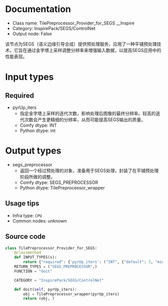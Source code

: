
# Documentation
- Class name: TilePreprocessor_Provider_for_SEGS __Inspire
- Category: InspirePack/SEGS/ControlNet
- Output node: False

该节点为SEGS（语义边缘引导合成）提供预处理服务，应用了一种平铺预处理技术。它旨在通过金字塔上采样调整分辨率来增强输入数据，以提高SEGS应用中的性能表现。

# Input types
## Required
- pyrUp_iters
    - 指定金字塔上采样的迭代次数，影响处理后图像的最终分辨率。较高的迭代次数会产生更精细的分辨率，从而可能提高SEGS输出的质量。
    - Comfy dtype: INT
    - Python dtype: int

# Output types
- segs_preprocessor
    - 返回一个经过预处理的对象，准备用于SEGS处理，封装了在平铺预处理阶段所做的调整。
    - Comfy dtype: SEGS_PREPROCESSOR
    - Python dtype: TilePreprocessor_wrapper


## Usage tips
- Infra type: `CPU`
- Common nodes: unknown


## Source code
```python
class TilePreprocessor_Provider_for_SEGS:
    @classmethod
    def INPUT_TYPES(s):
        return {"required": {'pyrUp_iters': ("INT", {"default": 3, "min": 1, "max": 10, "step": 1})}}
    RETURN_TYPES = ("SEGS_PREPROCESSOR",)
    FUNCTION = "doit"

    CATEGORY = "InspirePack/SEGS/ControlNet"

    def doit(self, pyrUp_iters):
        obj = TilePreprocessor_wrapper(pyrUp_iters)
        return (obj, )

```
